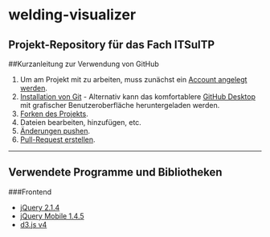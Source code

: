 # welding-visualizer
Projekt-Repository für das Fach ITSuITP
---------------------------------------
##Kurzanleitung zur Verwendung von GitHub
1. Um am Projekt mit zu arbeiten, muss zunächst ein [Account angelegt werden](https://github.com/join).
2. [Installation von Git](https://git-scm.com/book/en/v2/Getting-Started-Installing-Git) - Alternativ kann das komfortablere [GitHub Desktop](https://desktop.github.com/) mit grafischer Benutzeroberfläche heruntergeladen werden.
3. [Forken des Projekts](https://guides.github.com/activities/forking/).
4. Dateien bearbeiten, hinzufügen, etc.
5. [Änderungen pushen](https://guides.github.com/activities/forking/#making-changes).
6. [Pull-Request erstellen](https://guides.github.com/activities/forking/#making-a-pull-request).
---------------------------------------
## Verwendete Programme und Bibliotheken
###Frontend
* [jQuery 2.1.4](https://jquery.com/)
* [jQuery Mobile 1.4.5](http://jquerymobile.com/)
* [d3.js v4](https://d3js.org/)
